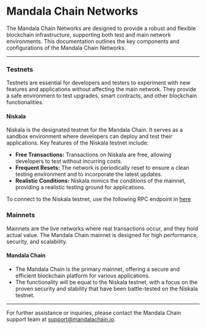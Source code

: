 # Mandala Chain Networks

The Mandala Chain Networks are designed to provide a robust and flexible blockchain infrastructure, supporting both test and main network environments. This documentation outlines the key components and configurations of the Mandala Chain Networks.

***

### Testnets

Testnets are essential for developers and testers to experiment with new features and applications without affecting the main network. They provide a safe environment to test upgrades, smart contracts, and other blockchain functionalities.

#### Niskala

Niskala is the designated testnet for the Mandala Chain. It serves as a sandbox environment where developers can deploy and test their applications. Key features of the Niskala testnet include:

* **Free Transactions:** Transactions on Niskala are free, allowing developers to test without incurring costs.
* **Frequent Resets:** The network is periodically reset to ensure a clean testing environment and to incorporate the latest updates.
* **Realistic Conditions:** Niskala mimics the conditions of the mainnet, providing a realistic testing ground for applications.

To connect to the Niskala testnet, use the following RPC endpoint in [here](../../niskala-testnet/)&#x20;

### Mainnets

Mainnets are the live networks where real transactions occur, and they hold actual value. The Mandala Chain mainnet is designed for high performance, security, and scalability.

#### Mandala Chain

* The Mandala Chain is the primary mainnet, offering a secure and efficient blockchain platform for various applications.&#x20;
* The functionality will be equal to the Niskala testnet, with a focus on the proven security and stability that have been battle-tested on the Niskala testnet.

***

For further assistance or inquiries, please contact the Mandala Chain support team at support@mandalachain.io.
